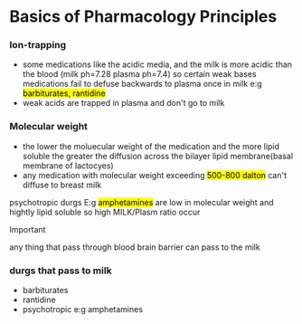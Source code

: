 # Basics of Pharmacology Principles

### Ion-trapping
- some medications like the acidic media, and the milk is more acidic than the blood (milk ph=7.28 plasma ph=7.4) so certain weak bases medications fail to defuse backwards to plasma once in milk e:g <mark> barbiturates, rantidine</mark>
- weak acids are trapped in plasma and don't go to milk

### Molecular weight
- the lower the moluecular weight of the medication and the more lipid soluble the greater the diffusion across the bilayer lipid membrane(basal membrane of lactocyes)
- any medication with molecular weight exceeding <mark>500-800 dalton</mark> can't diffuse to breast milk

psychotropic durgs E:g <mark>amphetamines</mark> are low in molecular weight and hightly lipid soluble so high MILK/Plasm ratio occur

> [!IMPORTANT]
> any thing that pass through blood brain barrier can pass to the milk

### durgs that pass to milk
- barbiturates
- rantidine
- psychotropic e:g amphetamines